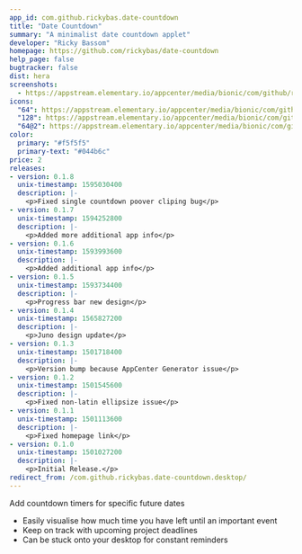 ```yaml
---
app_id: com.github.rickybas.date-countdown
title: "Date Countdown"
summary: "A minimalist date countdown applet"
developer: "Ricky Bassom"
homepage: https://github.com/rickybas/date-countdown
help_page: false
bugtracker: false
dist: hera
screenshots:
  - https://appstream.elementary.io/appcenter/media/bionic/com/github/rickybas.date-countdown/D81A71EBD0F88AE5820F45FDE4D676A2/screenshots/image-1_orig.png
icons:
  "64": https://appstream.elementary.io/appcenter/media/bionic/com/github/rickybas.date-countdown/D81A71EBD0F88AE5820F45FDE4D676A2/icons/64x64/com.github.rickybas.date-countdown_com.github.rickybas.date-countdown.png
  "128": https://appstream.elementary.io/appcenter/media/bionic/com/github/rickybas.date-countdown/D81A71EBD0F88AE5820F45FDE4D676A2/icons/128x128/com.github.rickybas.date-countdown_com.github.rickybas.date-countdown.png
  "64@2": https://appstream.elementary.io/appcenter/media/bionic/com/github/rickybas.date-countdown/D81A71EBD0F88AE5820F45FDE4D676A2/icons/64x64@2/com.github.rickybas.date-countdown_com.github.rickybas.date-countdown.png
color:
  primary: "#f5f5f5"
  primary-text: "#044b6c"
price: 2
releases:
- version: 0.1.8
  unix-timestamp: 1595030400
  description: |-
    <p>Fixed single countdown poover cliping bug</p>
- version: 0.1.7
  unix-timestamp: 1594252800
  description: |-
    <p>Added more additional app info</p>
- version: 0.1.6
  unix-timestamp: 1593993600
  description: |-
    <p>Added additional app info</p>
- version: 0.1.5
  unix-timestamp: 1593734400
  description: |-
    <p>Progress bar new design</p>
- version: 0.1.4
  unix-timestamp: 1565827200
  description: |-
    <p>Juno design update</p>
- version: 0.1.3
  unix-timestamp: 1501718400
  description: |-
    <p>Version bump because AppCenter Generator issue</p>
- version: 0.1.2
  unix-timestamp: 1501545600
  description: |-
    <p>Fixed non-latin ellipsize issue</p>
- version: 0.1.1
  unix-timestamp: 1501113600
  description: |-
    <p>Fixed homepage link</p>
- version: 0.1.0
  unix-timestamp: 1501027200
  description: |-
    <p>Initial Release.</p>
redirect_from: /com.github.rickybas.date-countdown.desktop/
---
```


<p>Add countdown timers for specific future dates</p>
<ul>
  <li>Easily visualise how much time you have left until an important event</li>
  <li>Keep on track with upcoming project deadlines</li>
  <li>Can be stuck onto your desktop for constant reminders</li>
</ul>